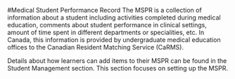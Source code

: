 #Medical Student Performance Record
The MSPR is a collection of information about a student including activities completed during medical education, comments about student performance in clinical settings, amount of time spent in different departments or specialities, etc.  In Canada, this information is provided by undergraduate medical education offices to the Canadian Resident Matching Service (CaRMS).

Details about how learners can add items to their MSPR can be found in the Student Management section.  This section focuses on setting up the MSPR.
